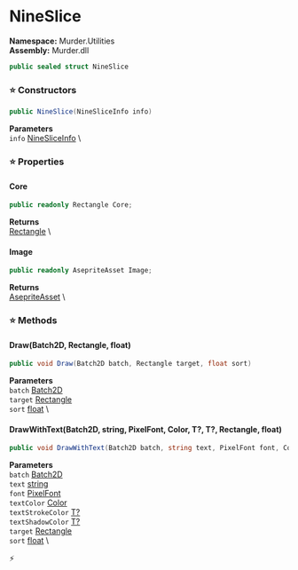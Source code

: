 # NineSlice

**Namespace:** Murder.Utilities \
**Assembly:** Murder.dll

```csharp
public sealed struct NineSlice
```

### ⭐ Constructors
```csharp
public NineSlice(NineSliceInfo info)
```

**Parameters** \
`info` [NineSliceInfo](/Murder/Utilities/NineSliceInfo.html) \

### ⭐ Properties
#### Core
```csharp
public readonly Rectangle Core;
```

**Returns** \
[Rectangle](/Murder/Core/Geometry/Rectangle.html) \
#### Image
```csharp
public readonly AsepriteAsset Image;
```

**Returns** \
[AsepriteAsset](/Murder/Assets/Graphics/AsepriteAsset.html) \
### ⭐ Methods
#### Draw(Batch2D, Rectangle, float)
```csharp
public void Draw(Batch2D batch, Rectangle target, float sort)
```

**Parameters** \
`batch` [Batch2D](/Murder/Core/Graphics/Batch2D.html) \
`target` [Rectangle](/Murder/Core/Geometry/Rectangle.html) \
`sort` [float](https://learn.microsoft.com/en-us/dotnet/api/System.Single?view=net-7.0) \

#### DrawWithText(Batch2D, string, PixelFont, Color, T?, T?, Rectangle, float)
```csharp
public void DrawWithText(Batch2D batch, string text, PixelFont font, Color textColor, T? textStrokeColor, T? textShadowColor, Rectangle target, float sort)
```

**Parameters** \
`batch` [Batch2D](/Murder/Core/Graphics/Batch2D.html) \
`text` [string](https://learn.microsoft.com/en-us/dotnet/api/System.String?view=net-7.0) \
`font` [PixelFont](/Murder/Core/Graphics/PixelFont.html) \
`textColor` [Color](/Murder/Core/Graphics/Color.html) \
`textStrokeColor` [T?](https://learn.microsoft.com/en-us/dotnet/api/System.Nullable-1?view=net-7.0) \
`textShadowColor` [T?](https://learn.microsoft.com/en-us/dotnet/api/System.Nullable-1?view=net-7.0) \
`target` [Rectangle](/Murder/Core/Geometry/Rectangle.html) \
`sort` [float](https://learn.microsoft.com/en-us/dotnet/api/System.Single?view=net-7.0) \



⚡